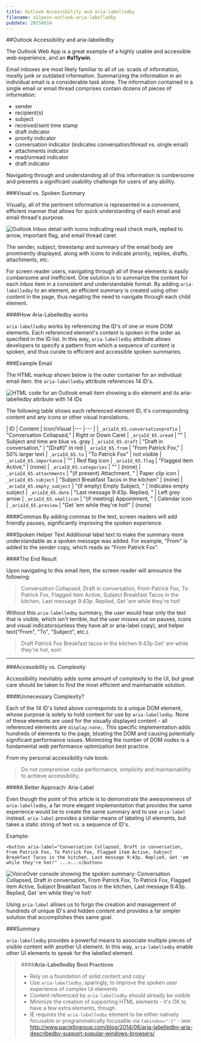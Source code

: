 ```yaml
---
title: Outlook Accessibility and aria-labelledby
filename: a11ywin-outlook-aria-labelledby
pubdate: 20150614
---
```


##Outlook Accessibility and aria-labelledby

The Outlook Web App is a great example of a highly usable and accessible web experience, and an __#a11ywin__.

Email inboxes are most likely familiar to all of us: scads of information, mostly junk or outdated information. Summarizing the information in an individual email is a considerable task alone. The information contained in a single email or email thread comprises contain dozens of pieces of information:
- sender
- recipient(s)
- subject
- received/sent time stamp
- draft indicator
- priority indicator
- conversation indicator (indicates conversation/thread vs. single email)
- attachments indicator
- read/unread indicator
- draft indicator

Navigating through and understanding all of this information is cumbersome and presents a significant usability challenge for users of any ability.


###Visual vs. Spoken Summary

Visually, all of the pertinent information is represented in a convenient, efficient manner that allows for quick understanding of each email and email thread's purpose.

![Outlook Inbox detail with icons indicating read check mark, replied to arrow, important flag, and email thread caret](https://lh3.googleusercontent.com/-48J2SEjvw_8/VW2_CF-YxzI/AAAAAAAACts/U-5IgDe9-x4/s0/owa-email-inbox.png)


The sender, subject, timestamp and summary of the email body are prominently displayed, along with icons to indicate priority, replies, drafts, attachments, etc.

For screen reader users, navigating through all of these elements is easily cumbersome and inefficient. One solution is to summarize the content for each inbox item in a consistent and understandable format. By adding `aria-labelledby` to an element, an efficient summary is created using other content in the page, thus negating the need to navigate through each child element. 


####How Aria-Labelledby works

`aria-labelledby` works by referencing the ID's of one or more DOM elements. Each referenced element's content is spoken in the order as specified in the ID list. In this way, `aria-labelledby` attribute allows developers to specify a pattern from which a sequence of content is spoken, and thus curate to efficient and accessible spoken summaries.


###Example Email

The HTML markup shown below is the outer container for an individual email item. the `aria-labelledby` attribute references 14 ID's. 


![HTML code for an Outlook email item showing a div element and its aria-labelledby attribute with 14 IDs](https://lh3.googleusercontent.com/nUd9RRaQVT9djehDL1PxOx4ubSvWev7ulVDZClQ7xf0=s0)

The following table shows each referenced element ID, it's corresponding content and any icons or other visual translations.

| ID			| Content			| Icon/Visual
|---            |---                |
| `_ariaId_65.conversationprefix` | "Conversation Collapsed," | Right or Down Caret
| `_ariaId_65.uread`              |	"" | Subject and time are blue vs. gray
| `_ariaId_65.draft`              |	"Draft in conversation," | "[Draft]" in red
| `_ariaId_65.from`              |	"From Patrick Fox," | 50% larger text
| `_ariaId_65.to`              |	"To Patrick Fox" | not visible
| `_ariaId_65.importance`              |	"" | Red flag icon
| `_ariaId_65.flag`              |	"Flagged item Active," | (none)
| `_ariaId_65.categories`              |	"" | (none)
| `_ariaId_65.attachments`              |	"(if present) Attachment, " | Paper clip icon
| `_ariaId_65.subject`              |	"Subject Breakfast Tacos in the kitchen" | (none)
| `_ariaId_65.empty_subject`              |	"(if empty) Empty Subject, " | Indicates empty subject
| `_ariaId_65.date`              |	"Last message 9:43p. Replied, " | Left grey arrow
| `_ariaId_65.smallicon`              |	"(if meeting) Appointment, " | Calendar icon
| `_ariaId_65.preview`              |	"Get 'em while they're hot!" | (none)


####Commas
By adding commas to the text, screen readers will add friendly pauses, significantly improving the spoken experience.

###Spoken Helper Text
Additional label text to make the summary more understandable as a spoken message was added. For example, "From" is added to the sender copy, which reads as "From Patrick Fox".

####The End Result

Upon navigating to this email item, the screen reader will announce the following:
> Conversation Collapsed, Draft in conversation, From Patrick Fox, To Patrick Fox, Flagged item Active, Subject Breakfast Tacos in the kitchen, Last message 9:43p. Replied, Get 'em while they're hot!

Without this `aria-labelledby` summary, the user would hear only the text that is visible, which isn't terrible, but the user misses out on pauses, icons and visual indicators(unless they have alt or aria-label copy), and helper text("From", "To", "Subject", etc.).

> Draft Patrick Fox Breakfast tacos in the kitchen 9:43p Get' em while they're hot, son!


----------

###Accessibility vs. Complexity

Accessibility inevitably adds some amount of complexity to the UI, but great care should be taken to find the most efficient and maintainable solution.

####Unnecessary Complexity?

Each of the 14 ID's listed above corresponds to a unique DOM element, whose purpose is solely to hold content for use by `aria-labelledby`. None of these elements are used for the visually displayed content  - all referenced elements are `display:none;`.  This specific implementation adds hundreds of elements to the page, bloating the DOM and causing potentially significant performance issues. Minimizing the number of DOM nodes is a fundamental web performance optimization best practice.

From my personal accessibility rule book:

> Do not compromise code performance, simplicity and maintainability to achieve accessibility.


####A Better Approach: Aria-Label

Even though the point of this article is to demonstrate the awesomeness of `aria-labelledby`, a far more elegant implementation that provides the same experience would be to create the same summary and to use `aria-label` instead. `aria-label` provides a similar means of labeling UI elements, but takes a static string of text vs. a sequence of ID's.

Example:

    <button aria-label="Conversation Collapsed, Draft in conversation, From Patrick Fox, To Patrick Fox, Flagged item Active, Subject Breakfast Tacos in the kitchen, Last message 9:43p. Replied, Get 'em while they're hot!" ...>...</button>

![VoiceOver console showing the spoken summary:  Conversation Collapsed, Draft in conversation, From Patrick Fox, To Patrick Fox, Flagged item Active, Subject Breakfast Tacos in the kitchen, Last message 9:43p. Replied, Get 'em while they're hot!](https://lh3.googleusercontent.com/-su2vJUNNDd4/VW4Miqz-rdI/AAAAAAAACuI/2nZGsrX-eg0/s0/owa-email-spoken.png)

Using `aria-label` allows us to forgo the creation and management of hundreds of unique ID's and hidden content and provides a far simpler solution that accomplishes thex same goal.



###Summary

`aria-labelledby` provides a powerful means to associate multiple pieces of visible content with another UI element. In this way, `aria-labelledby` enable other UI elements to speak for the labelled element.

> ####__Aria-Labelledby Best Practices__
> - Rely on a foundation of solid content and copy 
> - Use `aria-labelledby`, sparingly, to improve the spoken user experience of complex UI elements
> - Content referenced by `aria-labelledby` should already be visible
> - Minimize the creation of supporting HTML elements - it's OK to have a few extra elements, though
> - IE requires the `aria-labelledby` element to be either natively focusable or programmatically focusable via `tabindex="-1"` - see: http://www.paciellogroup.com/blog/2014/06/aria-labelledby-aria-describedby-support-popular-windows-browsers/

